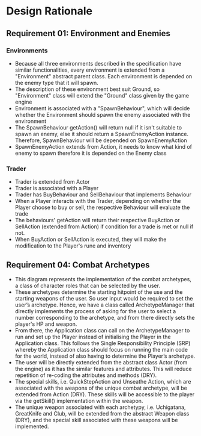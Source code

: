 # Design Rationale

## Requirement 01: Environment and Enemies

### Environments
+ Because all three environments described in the specification have similar functionalities, every environment 
is extended from a "Environment" abstract parent class. Each environment is depended on the enemy type that it will
spawn.
+ The description of these environment best suit Ground, so "Environment" class will extend the "Ground" class 
given by the game engine
+ Environment is associated with a "SpawnBehaviour", which will decide whether the Environment should spawn the enemy 
associated with the environment
+ The SpawnBehaviour getAction() will return null if it isn't suitable to spawn an enemy, else it should return
a SpawnEnemyAction instance. Therefore, SpawnBehaviour will be depended on SpawnEnemyAction
+ SpawnEnemyAction extends from Action, it needs to know what kind of enemy to spawn therefore it is depended on the
Enemy class


### Trader
+ Trader is extended from Actor
+ Trader is associated with a Player
+ Trader has BuyBehaviour and SellBehaviour that implements Behaviour
+ When a Player interacts with the Trader, depending on whether the Player choose to buy or sell, the respective 
Behaviour will evaluate the trade
+ The behaviours' getAction will return their respective BuyAction or SellAction (extended from Action) if condition for 
a trade is met or null if not.
+ When BuyAction or SellAction is executed, they will make the modification to the Player's rune and inventory

## Requirement 04: Combat Archetypes
+ This diagram represents the implementation of the combat archetypes, a class of character roles that can be selected by the user.
+ These archetypes determine the starting hitpoint of the use and the starting weapons of the user. So user input would be required to set the user’s archetype. Hence, we have a class called ArchetypeManager that directly implements the process of asking for the user to select a number corresponding to the archetype, and from there directly sets the player's HP and weapon.
+ From there, the Application class can call on the ArchetypeManager to run and set up the Player instead of initialising the Player in the Application class. This follows the Single Responsibility Principle (SRP) whereby the Application class should focus on running the main code for the world, instead of also having to determine the Player’s archetype.
+ The user will be directly extended from the abstract class Actor (from the engine) as it has the similar features and attributes. This will reduce repetition of re-coding the attributes and methods (DRY).
+ The special skills, i.e. QuickStepAction and Unseathe Action,  which are associated with the weapons of the unique combat archetype, will be extended from Action (DRY). These skills will be accessible to the player via the getSkill() implementation within the weapon.
+ The unique weapon associated with each archetypy, i.e. Uchigatana, GreatKnife and Club, will be extended from the abstract Weapon class (DRY), and the special skill associated with these weapons will be implemented.
